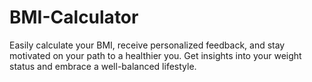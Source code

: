 # BMI-Calculator
Easily calculate your BMI, receive personalized feedback, and stay motivated on your path to a healthier you. Get insights into your weight status and embrace a well-balanced lifestyle.
